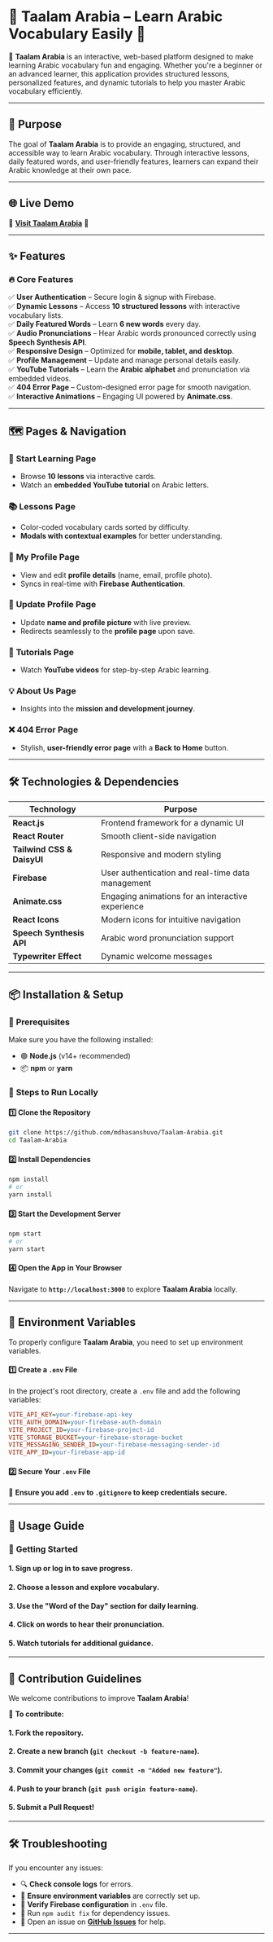 
# 🌟 **Taalam Arabia – Learn Arabic Vocabulary Easily** 🌟  

🚀 **Taalam Arabia** is an interactive, web-based platform designed to make learning Arabic vocabulary fun and engaging. Whether you're a beginner or an advanced learner, this application provides structured lessons, personalized features, and dynamic tutorials to help you master Arabic vocabulary efficiently.  

---

## 🎯 **Purpose**  

The goal of **Taalam Arabia** is to provide an engaging, structured, and accessible way to learn Arabic vocabulary. Through interactive lessons, daily featured words, and user-friendly features, learners can expand their Arabic knowledge at their own pace.  

---

## 🌐 **Live Demo**  

🔗 **[Visit Taalam Arabia](https://taalam-arabia.netlify.app/)** 🚀  

---

## ✨ **Features**  

### 🔥 **Core Features**  

✅ **User Authentication** – Secure login & signup with Firebase.  
✅ **Dynamic Lessons** – Access **10 structured lessons** with interactive vocabulary lists.  
✅ **Daily Featured Words** – Learn **6 new words** every day.  
✅ **Audio Pronunciations** – Hear Arabic words pronounced correctly using **Speech Synthesis API**.  
✅ **Responsive Design** – Optimized for **mobile, tablet, and desktop**.  
✅ **Profile Management** – Update and manage personal details easily.  
✅ **YouTube Tutorials** – Learn the **Arabic alphabet** and pronunciation via embedded videos.  
✅ **404 Error Page** – Custom-designed error page for smooth navigation.  
✅ **Interactive Animations** – Engaging UI powered by **Animate.css**.  

---

## 🗺️ **Pages & Navigation**  

### 📖 **Start Learning Page**  
- Browse **10 lessons** via interactive cards.  
- Watch an **embedded YouTube tutorial** on Arabic letters.  

### 📚 **Lessons Page**  
- Color-coded vocabulary cards sorted by difficulty.  
- **Modals with contextual examples** for better understanding.  

### 👤 **My Profile Page**  
- View and edit **profile details** (name, email, profile photo).  
- Syncs in real-time with **Firebase Authentication**.  

### 📝 **Update Profile Page**  
- Update **name and profile picture** with live preview.  
- Redirects seamlessly to the **profile page** upon save.  

### 🎥 **Tutorials Page**  
- Watch **YouTube videos** for step-by-step Arabic learning.  

### 💡 **About Us Page**  
- Insights into the **mission and development journey**.  

### ❌ **404 Error Page**  
- Stylish, **user-friendly error page** with a **Back to Home** button.  

---

## 🛠️ **Technologies & Dependencies**  

| Technology | Purpose |  
|------------|---------|  
| **React.js** | Frontend framework for a dynamic UI |  
| **React Router** | Smooth client-side navigation |  
| **Tailwind CSS & DaisyUI** | Responsive and modern styling |  
| **Firebase** | User authentication and real-time data management |  
| **Animate.css** | Engaging animations for an interactive experience |  
| **React Icons** | Modern icons for intuitive navigation |  
| **Speech Synthesis API** | Arabic word pronunciation support |  
| **Typewriter Effect** | Dynamic welcome messages |  

---

## 📦 **Installation & Setup**  

### 📌 **Prerequisites**  
Make sure you have the following installed:  
- 🟢 **Node.js** (v14+ recommended)  
- 📦 **npm** or **yarn**  

### 🚀 **Steps to Run Locally**  

#### 1️⃣ Clone the Repository  
```bash
git clone https://github.com/mdhasanshuvo/Taalam-Arabia.git
cd Taalam-Arabia
```  

#### 2️⃣ Install Dependencies  
```bash
npm install
# or
yarn install
```  

#### 3️⃣ Start the Development Server  
```bash
npm start
# or
yarn start
```  

#### 4️⃣ Open the App in Your Browser  
Navigate to **`http://localhost:3000`** to explore **Taalam Arabia** locally.  

---

## 🔑 **Environment Variables**  

To properly configure **Taalam Arabia**, you need to set up environment variables.  

#### 1️⃣ **Create a `.env` File**  

In the project's root directory, create a `.env` file and add the following variables:  

```ini
VITE_API_KEY=your-firebase-api-key
VITE_AUTH_DOMAIN=your-firebase-auth-domain
VITE_PROJECT_ID=your-firebase-project-id
VITE_STORAGE_BUCKET=your-firebase-storage-bucket
VITE_MESSAGING_SENDER_ID=your-firebase-messaging-sender-id
VITE_APP_ID=your-firebase-app-id
```

#### 2️⃣ **Secure Your `.env` File**  
🔐 **Ensure you add `.env` to `.gitignore` to keep credentials secure.**  

---

## 📖 **Usage Guide**  

### 🏁 **Getting Started**  
#### 1. **Sign up or log in** to save progress.  
#### 2. **Choose a lesson** and explore vocabulary.  
#### 3. **Use the "Word of the Day"** section for daily learning.  
#### 4. **Click on words** to hear their pronunciation.  
#### 5. **Watch tutorials** for additional guidance.  

---

## 🚀 **Contribution Guidelines**  

We welcome contributions to improve **Taalam Arabia**!  

📌 **To contribute:**  
#### 1. **Fork the repository.**  
#### 2. **Create a new branch** (`git checkout -b feature-name`).  
#### 3. **Commit your changes** (`git commit -m "Added new feature"`).  
#### 4. **Push to your branch** (`git push origin feature-name`).  
#### 5. **Submit a Pull Request!**  

---

## 🛠️ **Troubleshooting**  

If you encounter any issues:  
- 🔍 **Check console logs** for errors.  
- 📄 **Ensure environment variables** are correctly set up.  
- 🔌 **Verify Firebase configuration** in `.env` file.  
- 🔄 Run `npm audit fix` for dependency issues.  
- 📩 Open an issue on **[GitHub Issues](#)** for help.  

---
